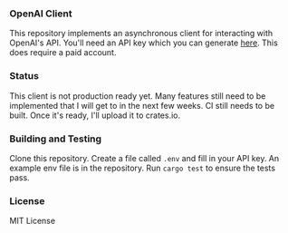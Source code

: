 ### OpenAI Client

This repository implements an asynchronous client for interacting with OpenAI's API. You'll need an API key which you can generate [here](https://platform.openai.com/account/api-keys). This does require a paid account.

### Status

This client is not production ready yet. Many features still need to be implemented that I will get to in the next few weeks. CI still needs to be built. Once it's ready, I'll upload it to crates.io.

### Building and Testing

Clone this repository. Create a file called `.env` and fill in your API key. An example env file is in the repository. Run `cargo test` to ensure the tests pass.

### License

MIT License
